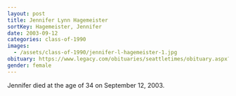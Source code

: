 ```yaml
---
layout: post
title: Jennifer Lynn Hagemeister
sortKey: Hagemeister, Jennifer
date: 2003-09-12
categories: class-of-1990
images:
  - /assets/class-of-1990/jennifer-l-hagemeister-1.jpg
obituary: https://www.legacy.com/obituaries/seattletimes/obituary.aspx?n=Jennifer-Hagemeister&pid=1424975
gender: female
---
```

Jennifer died at the age of 34 on September 12, 2003.
